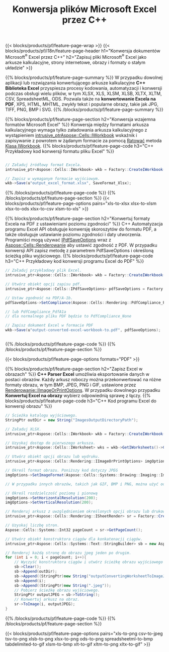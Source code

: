 ﻿---
title: Konwersja plików Microsoft Excel przez C++ 
url: /pl/cpp/conversion/
description: Konwertuj Excel XLS, XLSX, ODS, CSV do PDF, XPS, HTML, JPEG i innych formatów za pomocą zaledwie kilku linijek kodu C++.
---
{{< blocks/products/pf/feature-page-wrap >}}
{{< blocks/products/pf/i18n/feature-page-header h1="Konwersja dokumentów Microsoft<sup>&reg;</sup> Excel przez C++" h2="Zapisuj pliki Microsoft<sup>&reg;</sup> Excel jako arkusze kalkulacyjne, strony internetowe, obrazy i formaty o stałym układzie" >}}

{{% blocks/products/pf/feature-page-summary %}}
W przypadku dowolnej aplikacji lub rozwiązania konwertującego arkusze kalkulacyjne **C++ Biblioteka Excel** przyspiesza procesy kodowania, automatyzacji i konwersji podczas obsługi wielu plików, w tym XLSX, XLS, XLSM, XLSB, XLTX, XLTM, CSV, SpreadsheetML, ODS. Pozwala także na **konwertowanie Excela na PDF**, XPS, HTML, MHTML, zwykły tekst i popularne obrazy, takie jak JPG, TIFF, PNG, BMP i SVG.
{{% /blocks/products/pf/feature-page-summary %}}

{{% blocks/products/pf/feature-page-section h2="Konwersja wzajemna formatów Microsoft Excel" %}}
Konwersja między formatami arkusza kalkulacyjnego wymaga tylko załadowania arkusza kalkulacyjnego z wystąpieniem [ intrusive_ptr<Aspose::Cells::IWorkbook>](https://reference.aspose.com/cells/cpp/class/aspose.cells.i_workbook) wskaźnik i zapisywanie z powrotem w żądanym formacie za pomocą [Ratować](https://reference.aspose.com/cells/cpp/class/aspose.cells.i_workbook#a9460f52a2dec8f4bf623a4905167d997) metoda [Klasa IWorkbook](https://reference.aspose.com/cells/cpp/class/aspose.cells.i_workbook).
{{% blocks/products/pf/feature-page-code h3="C++ Przykładowy kod konwersji formatu pliku Excel" %}}

```cs

// Załaduj źródłowy format Excela.
intrusive_ptr<Aspose::Cells::IWorkbook> wkb = Factory::CreateIWorkbook(u"src_excel_file.xls");

// Zapisz w wymaganym formacie wyjściowym.
wkb->Save(u"output_excel_format.xlsx", SaveFormat_Xlsx);


```
{{% /blocks/products/pf/feature-page-code %}}
{{% /blocks/products/pf/feature-page-section %}}
{{< blocks/products/pf/feature-page-options pairs="xls-to-xlsx xlsx-to-xlsm xlsx-to-ods xlsx-to-csv xlsm-to-xls" >}}


{{% blocks/products/pf/feature-page-section h2="Konwertuj formaty Excela na PDF z ustawieniami poziomu zgodności" %}}
C++ Automatyzacja programu Excel API obsługuje konwersję skoroszytów do formatu PDF, a także obsługuje ustawianie poziomu zgodności i daty utworzenia. Programiści mogą używać [IPdfSaveOptions](https://reference.aspose.com/cells/cpp/class/aspose.cells.i_pdf_save_options) wraz z [Aspose::Cells::Renderowanie](https://reference.aspose.com/cells/cpp/namespace/aspose.cells.rendering) aby ustawić zgodność z PDF. W przypadku konwersji API zapisz metodę z parametrem PdfSaveOptions i określoną ścieżką pliku wyjściowego. 
{{% blocks/products/pf/feature-page-code h3="C++ Przykładowy kod konwersji programu Excel do PDF" %}}

```cs
// Załaduj przykładowy plik Excel.
intrusive_ptr<Aspose::Cells::IWorkbook> wkb = Factory::CreateIWorkbook(u"sample-convert-excel-to.pdf");

// Utwórz obiekt opcji zapisu pdf.
intrusive_ptr<Aspose::Cells::IPdfSaveOptions> pdfSaveOptions = Factory::CreateIPdfSaveOptions();

// Ustaw zgodność na PDF/A-1b.
pdfSaveOptions->SetCompliance(Aspose::Cells::Rendering::PdfCompliance_PdfA1b);

// lub PdfCompliance_PdfA1a 
// dla normalnego pliku PDF będzie to PdfCompliance_None

// Zapisz dokument Excel w formacie PDF
wkb->Save(u"output-converted-excel-workbook-to.pdf", pdfSaveOptions);



```
{{% /blocks/products/pf/feature-page-code %}}
{{% /blocks/products/pf/feature-page-section %}}

{{< blocks/products/pf/feature-page-options formats="PDF" >}}

{{% blocks/products/pf/feature-page-section h2="Zapisz Excel w obrazach" %}}
**C++ Parser Excel** umożliwia eksportowanie danych w postaci obrazów. Każdy arkusz roboczy można przekonwertować na różne formaty obrazu, w tym BMP, JPEG, PNG i GIF, ustawione przez [Renderowanie::IImageOrPrintOptions](https://reference.aspose.com/cells/cpp/class/aspose.cells.rendering.i_image_or_print_options). W przypadku dowolnego przypadku **Konwertuj Excel na obrazy** wybierz odpowiednią sprawę z łączy.
{{% blocks/products/pf/feature-page-code h3="C++ Kod programu Excel do konwersji obrazu" %}}

```cs
// Ścieżka katalogu wyjściowego.
StringPtr outDir = new String("ImagesOutputDirectoryPath");

// Załaduj XLSX.
intrusive_ptr<Aspose::Cells::IWorkbook> wkb = Factory::CreateIWorkbook(u"source-excel-file.xlsx");

// Uzyskaj dostęp do pierwszego arkusza.
intrusive_ptr<Aspose::Cells::IWorksheet> wks = wkb->GetIWorksheets()->GetObjectByIndex(0);

// Utwórz obiekt opcji obrazu lub wydruku.
intrusive_ptr<Aspose::Cells::Rendering::IImageOrPrintOptions> imgOptions = Factory::CreateIImageOrPrintOptions();

// Określ format obrazu. Poniższy kod dotyczy JPEG
imgOptions->SetImageFormat(Aspose::Cells::Systems::Drawing::Imaging::ImageFormat::GetJpeg());

// W przypadku innych obrazów, takich jak GIF, BMP i PNG, można użyć odpowiednio GetGif(), GetBmp() i GetPng() 

// Określ rozdzielczość poziomą i pionową
imgOptions->SetHorizontalResolution(200);
imgOptions->SetVerticalResolution(200);

// Renderuj arkusz z uwzględnieniem określonych opcji obrazu lub drukowania.
intrusive_ptr<Aspose::Cells::Rendering::ISheetRender> sr = Factory::CreateISheetRender(wks, imgOptions);

// Uzyskaj liczbę stron.
Aspose::Cells::Systems::Int32 pageCount = sr->GetPageCount();

// Utwórz obiekt konstruktora ciągów dla konkatenacji ciągów.
intrusive_ptr<Aspose::Cells::Systems::Text::StringBuilder> sb = new Aspose::Cells::Systems::Text::StringBuilder();

// Renderuj każdą stronę do obrazu jpeg jeden po drugim.
for (int i = 0; i < pageCount; i++){
	// Wyczyść konstruktora ciągów i utwórz ścieżkę obrazu wyjściowego z konkatenacjami ciągów.
	sb->Clear();
	sb->Append(outDir);
	sb->Append((StringPtr)new String("outputConvertingWorksheetToImageJPEG_"));
	sb->Append(i);
	sb->Append((StringPtr)new String(".jpeg"));
	// Pobierz ścieżkę obrazu wyjściowego.
	StringPtr outputJPEG = sb->ToString();
	// Konwertuj arkusz na obraz.
	sr->ToImage(i, outputJPEG);
}

```
{{% /blocks/products/pf/feature-page-code %}}
{{% /blocks/products/pf/feature-page-section %}}

{{< blocks/products/pf/feature-page-options pairs="xls-to-png csv-to-jpeg tsv-to-png xlsb-to-png xlsx-to-png ods-to-png spreadsheetml-to-bmp tabdelimited-to-gif xlsm-to-bmp xlt-to-gif xltm-to-png xltx-to-gif" >}}